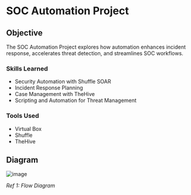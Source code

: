# SOC Automation Project

## Objective

The SOC Automation Project explores how automation enhances incident response, accelerates threat detection, and streamlines SOC workflows.

### Skills Learned

- Security Automation with Shuffle SOAR
- Incident Response Planning
- Case Management with TheHive
- Scripting and Automation for Threat Management

### Tools Used


- Virtual Box
- Shuffle
- TheHive

## Diagram

![image](https://github.com/insaneocrab/SOC_Automation_Project/assets/131917864/760f1241-5a2a-4c88-af4d-b332c0ddcdb3)

*Ref 1: Flow Diagram*
